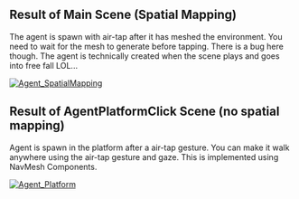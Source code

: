 ## Result of Main Scene (Spatial Mapping)
The agent is spawn with air-tap after it has meshed the environment. You need to wait for the mesh to generate before tapping. There is a bug here though. The agent is technically created when the scene plays and goes into free fall LOL...


[![Agent_SpatialMapping](https://img.youtube.com/vi/ufcc_F31kkc/0.jpg)](https://www.youtube.com/watch?v=ufcc_F31kkc)


## Result of AgentPlatformClick Scene (no spatial mapping)
Agent is spawn in the platform after a air-tap gesture. You can make it walk anywhere using the air-tap gesture and gaze. 
This is implemented using NavMesh Components. 


[![Agent_Platform](https://img.youtube.com/vi/mhQaE1AjFRI/0.jpg)](https://www.youtube.com/watch?v=mhQaE1AjFRI)
